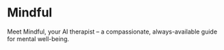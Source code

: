 # Mindful
Meet Mindful, your AI therapist – a compassionate, always-available guide for mental well-being.
